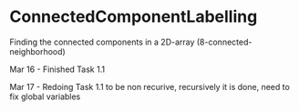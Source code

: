 # ConnectedComponentLabelling
Finding the connected components in a 2D-array (8-connected-neighborhood)

Mar 16 - Finished Task 1.1

Mar 17 - Redoing Task 1.1 to be non recurive, recursively it is done, need to fix global variables